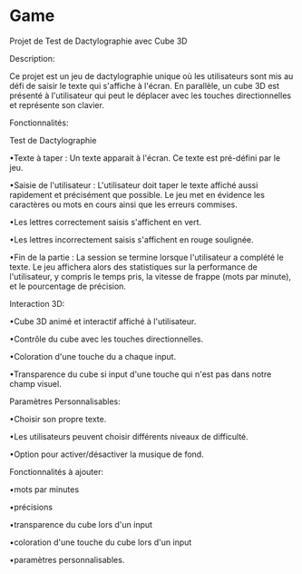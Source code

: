 # Game

Projet de Test de Dactylographie avec Cube 3D


Description:


Ce projet est un jeu de dactylographie unique où les utilisateurs sont mis au défi de saisir le texte qui s'affiche à l'écran. En parallèle, un cube 3D est présenté à l'utilisateur qui peut le déplacer avec les touches directionnelles et représente son clavier.


Fonctionnalités:


Test de Dactylographie

•Texte à taper : Un texte apparait à l'écran. Ce texte est pré-défini par le jeu.

•Saisie de l'utilisateur : L'utilisateur doit taper le texte affiché aussi rapidement et précisément que possible. Le jeu met en évidence les caractères ou mots en cours ainsi que les erreurs commises.

•Les lettres correctement saisis s'affichent en vert.

•Les lettres incorrectement saisis s'affichent en rouge soulignée.

•Fin de la partie : La session se termine lorsque l'utilisateur a complété le texte. Le jeu affichera alors des statistiques sur la performance de l'utilisateur, y compris le temps pris, la vitesse de frappe (mots par minute), et le pourcentage de précision.


Interaction 3D:


•Cube 3D animé et interactif affiché à l'utilisateur.

•Contrôle du cube avec les touches directionnelles.

•Coloration d'une touche du a chaque input.

•Transparence du cube si input d'une touche qui n'est pas dans notre champ visuel.


Paramètres Personnalisables:


•Choisir son propre texte.

•Les utilisateurs peuvent choisir différents niveaux de difficulté.

•Option pour activer/désactiver la musique de fond.


Fonctionnalités à ajouter:


•mots par minutes 

•précisions 

•transparence du cube lors d'un input 

•coloration d'une touche du cube lors d'un input 

•paramètres personnalisables.

